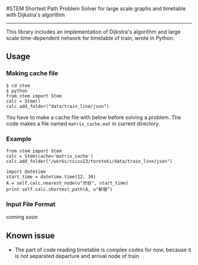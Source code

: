 #STEM
Shortest Path Problem Solver for large scale graphs and timetable with Dijkstra's algorithm

---

This library includes an implementation of Dijkstra's algorithm and large scale time-dependent network for timetable of train, wrote in Python.

## Usage

### Making cache file

```
$ cd stem
$ python
from stem import Stem
calc = Stem()
calc.add_folder("data/train_line/json")
```
You have to make a cache file with below before solving a problem. The code makes a file named `matrix_cache.mat` in current directory.

### Example

```
from stem import Stem
calc = Stem(cache='matrix_cache')
calc.add_folder("/works/csisv13/torotoki/data/train_line/json")

import datetime
start_time = datetime.time(12, 30)
A = self.calc.nearest_node(u"渋谷", start_time)
print self.calc.shortest_path(A, u"新宿")
```

### Input File Format
coming soon


## Known issue
* The part of code reading timetable is complex codes for now, because it is not separated departure and arrival node of train
